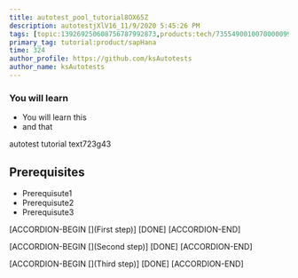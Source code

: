 ```yaml
---
title: autotest_pool_tutorial8OX65Z
description: autotestjXlV16_11/9/2020 5:45:26 PM
tags: [topic:139269250608756787992873,products:tech/73554900100700000996,tutorial:experience/advanced]
primary_tag: tutorial:product/sapHana
time: 324
author_profile: https://github.com/ksAutotests
author_name: ksAutotests
---
```

### You will learn
- You will learn this
- and that

autotest tutorial text723g43

## Prerequisites
- Prerequisute1
- Prerequisute2
- Prerequisute3

[ACCORDION-BEGIN [](First step)]
[DONE]
[ACCORDION-END]

[ACCORDION-BEGIN [](Second step)]
[DONE]
[ACCORDION-END]

[ACCORDION-BEGIN [](Third step)]
[DONE]
[ACCORDION-END]

